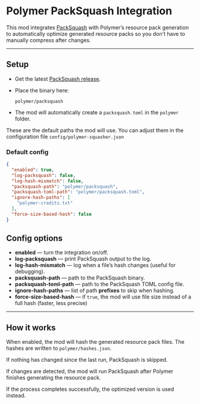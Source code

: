 # Polymer PackSquash Integration

This mod integrates [PackSquash](https://packsquash.dev) with Polymer’s resource pack generation to automatically optimize generated resource packs so you don't have to manually compress after changes.

---

## Setup

- Get the latest [PackSquash release](https://github.com/ComunidadAylas/PackSquash/releases).
- Place the binary here:

  ```
  polymer/packsquash
  ```

- The mod will automatically create a `packsquash.toml` in the `polymer` folder.

These are the default paths the mod will use. You can adjust them in the configuration file `config/polymer-squasher.json`

### Default config
```json
{
  "enabled": true,
  "log-packsquash": false,
  "log-hash-mismatch": false,
  "packsquash-path": "polymer/packsquash",
  "packsquash-toml-path": "polymer/packsquash.toml",
  "ignore-hash-paths": [
    "polymer-credits.txt"
  ],
  "force-size-based-hash": false
}
```

## Config options

- **enabled** — turn the integration on/off.  
- **log-packsquash** — print PackSquash output to the log.  
- **log-hash-mismatch** — log when a file’s hash changes (useful for debugging).  
- **packsquash-path** — path to the PackSquash binary.  
- **packsquash-toml-path** — path to the PackSquash TOML config file.  
- **ignore-hash-paths** — list of path **prefixes** to skip when hashing.  
- **force-size-based-hash** — if `true`, the mod will use file size instead of a full hash (faster, less precise) 

---

## How it works

When enabled, the mod will hash the generated resource pack files. The hashes are written to `polymer/hashes.json`.

If nothing has changed since the last run, PackSquash is skipped.  

If changes are detected, the mod will run PackSquash after Polymer finishes generating the resource pack.  

If the process completes successfully, the optimized version is used instead.
